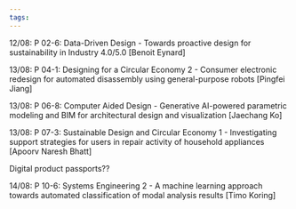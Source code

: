 ```yaml
---
tags:
---
```


12/08: P 02-6: Data-Driven Design - Towards proactive design for sustainability in Industry 4.0/5.0 [Benoit Eynard]

13/08: P 04-1: Designing for a Circular Economy 2 - 
Consumer electronic redesign for automated disassembly using general-purpose robots [Pingfei Jiang]

13/08: P 06-8: Computer Aided Design - Generative AI-powered parametric modeling and BIM for architectural design and visualization [Jaechang Ko]

13/08: P 07-3: Sustainable Design and Circular Economy 1 -  Investigating support strategies for users in repair activity of household appliances [Apoorv Naresh Bhatt]

Digital product passports??

14/08: P 10-6: Systems Engineering 2 - A machine learning approach towards automated classification of modal analysis results [Timo Koring]